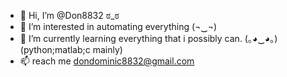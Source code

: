- 👋 Hi, I’m @Don8832                                          ಠ_ಠ
- 👀 I’m interested in automating everything                  (¬‿¬)
- 🌱 I’m currently learning everything that i possibly can.     (｡◕‿◕｡)   (python;matlab;c mainly)
- 📫 reach me dondominic8832@gmail.com

<!---
Don8832/Don8832 is a ✨ special ✨ repository because its `README.md` (this file) appears on your GitHub profile.
You can click the Preview link to take a look at your changes.
--->
